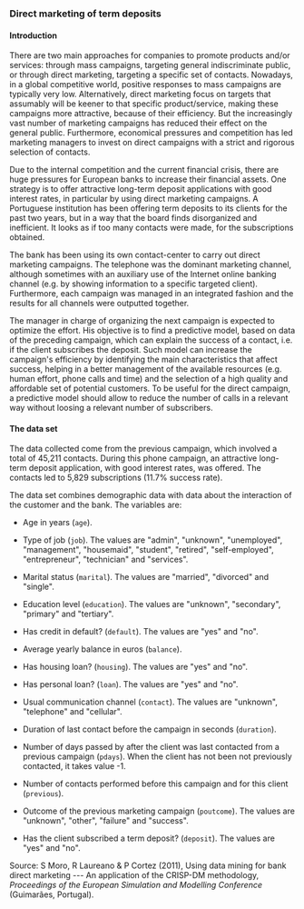 ### Direct marketing of term deposits

#### Introduction

There are two main approaches for companies to promote products and/or services: through mass campaigns, targeting general indiscriminate public, or through direct marketing, targeting a specific set of contacts. Nowadays, in a global competitive world, positive responses to mass campaigns are typically very low. Alternatively, direct marketing focus on targets that assumably will be keener to that specific product/service, making these campaigns more attractive, because of their efficiency. But the increasingly vast number of marketing campaigns has reduced their effect on the general public. Furthermore, economical pressures and competition has led marketing managers to invest on direct campaigns with a strict and rigorous selection of contacts.

Due to the internal competition and the current financial crisis, there are huge pressures for European banks to increase their financial assets. One strategy is to offer attractive long-term deposit applications with good interest rates, in particular by using direct marketing campaigns. A Portuguese institution has been offering term deposits to its clients for the past two years, but in a way that the board finds disorganized and inefficient. It looks as if too many contacts were made, for the subscriptions obtained.

The bank has been using its own contact-center to carry out direct marketing campaigns. The telephone was the dominant marketing channel, although sometimes with an auxiliary use of the Internet online banking channel (e.g. by showing information to a specific targeted client). Furthermore, each campaign was managed in an integrated fashion and the results for all channels were outputted together.

The manager in charge of organizing the next campaign is expected to optimize the effort. His objective is to find a predictive model, based on data of the preceding campaign, which can explain the success of a contact, i.e. if the client subscribes the deposit. Such model can increase the campaign's efficiency by identifying the main characteristics that affect success, helping in a better management of the available resources (e.g. human effort, phone calls and time) and the selection of a high quality and affordable set of potential customers. To be useful for the direct campaign, a predictive model should allow to reduce the number of
calls in a relevant way without loosing a relevant number of subscribers.

#### The data set

The data collected come from the previous campaign, which involved a total of 45,211 contacts. During this phone campaign, an attractive long-term deposit application, with good interest rates, was offered. The contacts led to 5,829 subscriptions (11.7% success rate).

The data set combines demographic data with data about the interaction of the customer and the bank. The variables are:

* Age in years (`age`).

* Type of job (`job`). The values are "admin", "unknown", "unemployed", "management", "housemaid", "student", "retired", "self-employed", "entrepreneur", "technician" and "services".

* Marital status (`marital`). The values are "married", "divorced" and "single".

* Education level (`education`). The values are "unknown", "secondary", "primary" and "tertiary".

* Has credit in default? (`default`). The values are "yes" and "no".

* Average yearly balance in euros (`balance`).

* Has housing loan? (`housing`). The values are "yes" and "no".

* Has personal loan? (`loan`). The values are "yes" and "no".

* Usual communication channel (`contact`). The values are "unknown", "telephone" and "cellular".

* Duration of last contact before the campaign in seconds (`duration`).  

* Number of days passed by after the client was last contacted from a previous campaign (`pdays`). When the client has not been not previously contacted, it takes value -1.

* Number of contacts performed before this campaign and for this client (`previous`).

* Outcome of the previous marketing campaign (`poutcome`). The values are "unknown", "other", "failure" and "success".

* Has the client subscribed a term deposit? (`deposit`). The values are "yes" and "no".

Source: S Moro, R Laureano & P Cortez (2011), Using data mining for bank direct marketing --- An application of the CRISP-DM methodology, *Proceedings of the European Simulation and Modelling Conference* (Guimarães, Portugal). 
